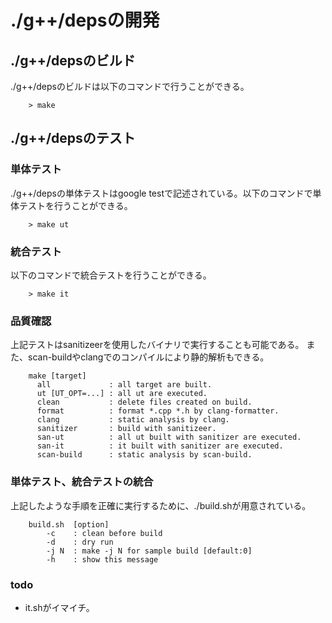 # ./g++/depsの開発
## ./g++/depsのビルド
./g++/depsのビルドは以下のコマンドで行うことができる。

        > make

## ./g++/depsのテスト
### 単体テスト
./g++/depsの単体テストはgoogle testで記述されている。以下のコマンドで単体テストを行うことができる。

        > make ut

### 統合テスト
以下のコマンドで統合テストを行うことができる。

        > make it

### 品質確認
上記テストはsanitizeerを使用したバイナリで実行することも可能である。
また、scan-buildやclangでのコンパイルにより静的解析もできる。

        make [target]
          all             : all target are built.
          ut [UT_OPT=...] : all ut are executed.
          clean           : delete files created on build.
          format          : format *.cpp *.h by clang-formatter.
          clang           : static analysis by clang.
          sanitizer       : build with sanitizeer.
          san-ut          : all ut built with sanitizer are executed.
          san-it          : it built with sanitizer are executed.
          scan-build      : static analysis by scan-build.

### 単体テスト、統合テストの統合
上記したような手順を正確に実行するために、./build.shが用意されている。

        build.sh  [option]
            -c    : clean before build
            -d    : dry run
            -j N  : make -j N for sample build [default:0]
            -h    : show this message

### todo
* it.shがイマイチ。
